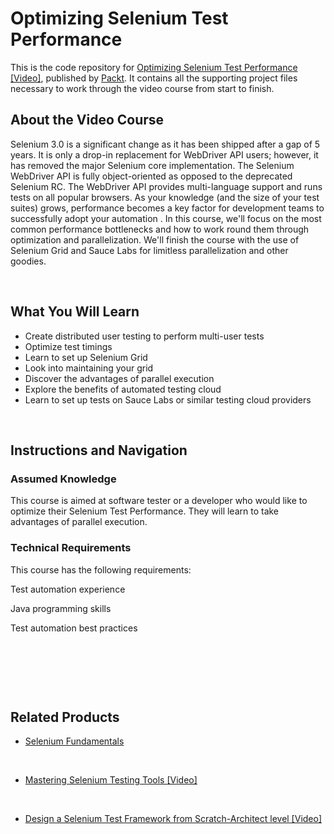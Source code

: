 # Optimizing Selenium Test Performance

This is the code repository for [Optimizing Selenium Test Performance [Video]](https://prod.packtpub.com/in/web-development/optimizing-selenium-test-performance-video), published by [Packt](https://www.packtpub.com/?utm_source=github). It contains all the supporting project files necessary to work through the video course from start to finish.


## About the Video Course

Selenium 3.0 is a significant change as it has been shipped after a gap of 5 years. It is only a drop-in replacement for WebDriver API users; however, it has removed the major Selenium core implementation. The Selenium WebDriver API is fully object-oriented as opposed to the deprecated Selenium RC. The WebDriver API provides multi-language support and runs tests on all popular browsers. As your knowledge (and the size of your test suites) grows, performance becomes a key factor for development teams to successfully adopt your automation . 
In this course, we'll focus on the most common performance bottlenecks and how to work round them through optimization and parallelization. We'll finish the course with the use of Selenium Grid and Sauce Labs for limitless parallelization and other goodies.

 


<H2>What You Will Learn</H2>

<DIV class=book-info-will-learn-text>

<UL>

<LI>Create distributed user testing to perform multi-user tests

<LI>Optimize test timings

<LI>Learn to set up Selenium Grid

<LI>Look into maintaining your grid

<LI>Discover the advantages of parallel execution

<LI>Explore the benefits of automated testing cloud

<LI>Learn to set up tests on Sauce Labs or similar testing cloud providers

</LI></UL></DIV>


 


## Instructions and Navigation

### Assumed Knowledge

This course is aimed at software tester or a developer who would like to optimize their Selenium Test Performance. They will learn to take advantages of parallel execution.

### Technical Requirements

This course has the following requirements:<br/>

Test automation experience <br/>

Java programming skills <br/>

Test automation best practices <br/>





 


 


 




## Related Products

* [Selenium Fundamentals](https://www.packtpub.com/web-development/selenium-fundamentals-0)


 


* [Mastering Selenium Testing Tools [Video]](https://www.packtpub.com/web-development/mastering-selenium-testing-tools-video)


 


* [Design a Selenium Test Framework from Scratch-Architect level [Video]](https://www.packtpub.com/application-development/design-selenium-test-framework-scratch-architect-level-video)
